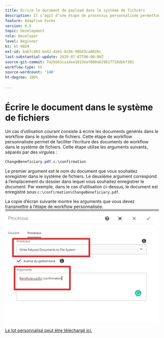 ```yaml
---
title: Écrire le document de payload dans le système de fichiers
description: Il s’agit d’une étape de processus personnalisée permettant d’écrire sur le système de fichiers le document résidant sous le dossier de payload.
feature: Adaptive Forms
version: 6.5
topic: Development
role: Developer
level: Beginner
kt: kt-9859
exl-id: bab7c403-ba42-4a91-8c86-90b43ca6026c
last-substantial-update: 2020-07-07T00:00:00Z
source-git-commit: 7a2bb61ca1dea1013eef088a629b17718dbbf381
workflow-type: ht
source-wordcount: '140'
ht-degree: 100%

---
```


# Écrire le document dans le système de fichiers

Un cas d’utilisation courant consiste à écrire les documents générés dans le workflow dans le système de fichiers.
Cette étape de workflow personnalisée permet de faciliter l’écriture des documents de workflow dans le système de fichiers.
Cette étape utilise les arguments suivants, séparés par des virgules :

```java
ChangeBeneficiary.pdf,c:\confirmation
```

Le premier argument est le nom du document que vous souhaitez enregistrer dans le système de fichiers. Le deuxième argument correspond à l’emplacement du dossier dans lequel vous souhaitez enregistrer le document. Par exemple, dans le cas d’utilisation ci-dessus, le document est enregistré sous `c:\confirmation\ChangeBeneficiary.pdf`.

La copie d’écran suivante montre les arguments que vous devez transmettre à l’étape de workflow personnalisée.
![write-payload-file-system](assets/write-payload-file-system.png)

[Le lot personnalisé peut être téléchargé ici.](/help/forms/assets/common-osgi-bundles/SetValueApp.core-1.0-SNAPSHOT.jar)

